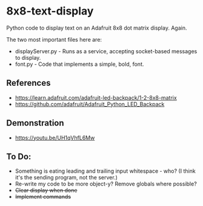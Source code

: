 # 8x8-text-display
Python code to display text on an Adafruit 8x8 dot matrix display. Again.

The two most important files here are:
 * displayServer.py - Runs as a service, accepting socket-based messages to display.
 * font.py - Code that implements a simple, bold, font.

## References
 * https://learn.adafruit.com/adafruit-led-backpack/1-2-8x8-matrix
 * https://github.com/adafruit/Adafruit_Python_LED_Backpack

## Demonstration
 * https://youtu.be/UH1qVhfL6Mw
 
## To Do:
 * Something is eating leading and trailing input whitespace - who? (I think it's the sending program, not the server.)
 * Re-write my code to be more object-y? Remove globals where possible?
 * <strike>Clear display when done</strike>
 * <strike>Implement commands</strike>
